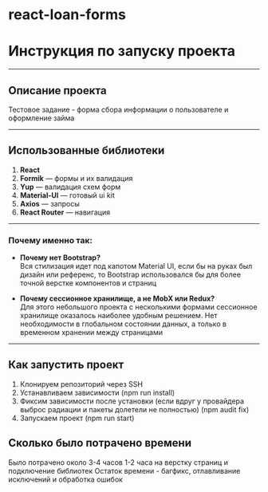 # react-loan-forms

# Инструкция по запуску проекта

---

## Описание проекта

Тестовое задание - форма сбора информации о пользователе и оформление займа

---

## Использованные библиотеки

1. **React**
2. **Formik** — формы и их валидация
3. **Yup** — валидация схем форм
4. **Material-UI** — готовый ui kit
5. **Axios** — запросы
6. **React Router** — навигация

---

### Почему именно так:

- **Почему нет Bootstrap?**  
  Вся стилизация идет под капотом Material UI, если бы на руках был дизайн или референс, то Bootstrap использовался бы для
  более точной верстке компонентов и страниц

- **Почему сессионное хранилище, а не MobX или Redux?**  
  Для этого небольшого проекта с несколькими формами сессионное хранилище оказалось наиболее удобным решением. Нет необходимости в глобальном состоянии данных, а только в временном хранении между страницами

---

## Как запустить проект

1. Клонируем репозиторий через SSH
2. Устанавливаем зависимости (npm run install)
3. Фиксим зависимости после установки (если вдруг у провайдера выброс радиации и пакеты долетели не полностью) (npm audit fix)
4. Запускаем проект (npm run start)

## Сколько было потрачено времени

Было потрачено около 3-4 часов
1-2 часа на верстку страниц и подключение библиотек
Остаток времени - багфикс, отлавливание исключений и обработка ошибок
